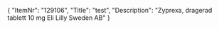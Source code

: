 {
  "ItemNr": "129106",
  "Title": "test",
  "Description": "Zyprexa, dragerad tablett 10 mg Eli Lilly Sweden AB"
}